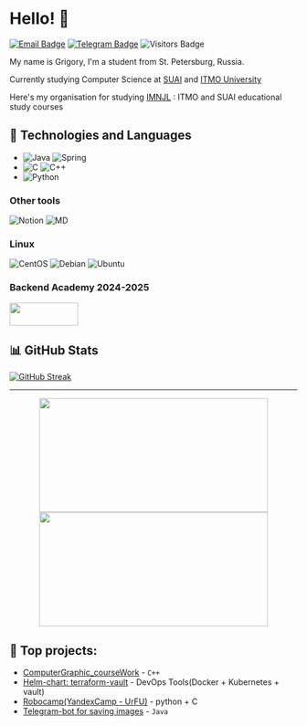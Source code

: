 # Hello! 👋

[![Email Badge](https://img.shields.io/badge/-Email-lightblue?style=flat-square&logo=Outlook&logoColor=white&link=mailto:368409@edu.itmo.ru)](mailto:368409@edu.itmo.ru)
[![Telegram Badge](https://img.shields.io/badge/-Telegram-0088cc?style=flat-square&labelColor=0088cc&logo=telegram&logoColor=white&link=https://t.me/Gr1shania)](https://t.me/Gr1shania)
![Visitors Badge](https://komarev.com/ghpvc/?username=gr1shan1a&style=flat-square&label=Visitors)


My name is Grigory, I'm a student from St. Petersburg, Russia.  

Currently studying Computer Science at [SUAI](https://guap.ru/en) and [ITMO University](https://itmo.ru)

Here's my organisation for studying [IMNJL](https://github.com/IMNJL) : ITMO and SUAI educational study courses


## 🔧 Technologies and Languages
- ![Java](https://img.shields.io/badge/java-%23ED8B00.svg?style=plastic&logo=java&logoColor=white)  ![Spring](https://img.shields.io/badge/Spring-6DB33F?style=for-the-badge&logo=spring&logoColor=white)
- ![C](https://img.shields.io/badge/c-%2300599C.svg?style=plastic&logo=c&logoColor=white) ![C++](https://img.shields.io/badge/c++-%2300599C.svg?style=plastic&logo=c%2B%2B&logoColor=white)
- ![Python](https://img.shields.io/badge/python-3670A0?style=plastic&logo=python&logoColor=ffdd54) 

### Other tools
![Notion](https://img.shields.io/badge/Notion-%23000000.svg?style=plastic&logo=notion&logoColor=white)
![MD](https://img.shields.io/badge/Markdown-000000?style=for-the-badge&logo=markdown&logoColor=white)

### Linux
![CentOS](https://img.shields.io/badge/Cent%20OS-262577?style=for-the-badge&logo=CentOS&logoColor=white)
![Debian](https://img.shields.io/badge/Debian-A81D33?style=for-the-badge&logo=debian&logoColor=white)
![Ubuntu](https://img.shields.io/badge/Ubuntu-E95420?style=for-the-badge&logo=ubuntu&logoColor=white)

### Backend Academy 2024-2025
<p align="left">
  <img width="120" height="40" src="https://cdn.tbank.ru/static/pfa-multimedia/images/1cd60db3-0dee-47a7-9d4a-0160d3da1e51.png"
</p>

## 📊 GitHub Stats

[![GitHub Streak](https://streak-stats.demolab.com?user=gr1shan1a&theme=dark&border_radius=14.5)](https://git.io/streak-stats)

---

<p align="center">
  <img width="400" height="200" src="https://github-readme-stats.vercel.app/api?username=gr1shan1a&show_icons=true&theme=blue-green&hide_border=true">
  <img width="400" height="200" src="https://github-readme-stats.vercel.app/api/top-langs/?username=gr1shan1a&size_weight=0.0005&count_weight=0.3&layout=compact&theme=blue-green&hide_border=true">
</p>


## 💪 Top projects:
- [ComputerGraphic_courseWork](https://github.com/gr1shan1a/VOR_courseWork) - ```C++```
- [Helm-chart: terraform-vault](https://github.com/gr1shan1a/CampITMO) - DevOps Tools(Docker + Kubernetes + vault)
- [Robocamp(YandexCamp - UrFU)](link) - python + C
- [Telegram-bot for saving images](https://github.com/gr1shan1a/TelegramBot_NASA) - ```Java```

